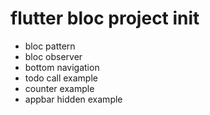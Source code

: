 # flutter bloc project init

- bloc pattern
- bloc observer
- bottom navigation
- todo call example
- counter example
- appbar hidden example
